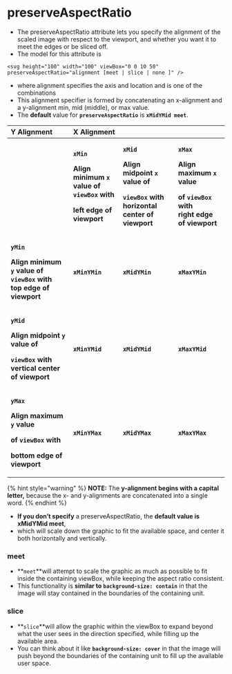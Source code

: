 # preserveAspectRatio

* The preserveAspectRatio attribute lets you specify the alignment of the scaled image with respect to the viewport, and whether you want it to meet the edges or be sliced off.
*  The model for this attribute is

```markup
<svg height="100" width="100" viewBox="0 0 10 50"
preserveAspectRatio="alignment [meet | slice | none ]" /> 
```

* where alignment specifies the axis and location and is one of the combinations
* This alignment specifier is formed by concatenating an x-alignment and a y-alignment min, mid \(middle\), or max value. 
* The **default** value for **`preserveAspectRatio`** is **`xMidYMid meet`**.

<table>
  <thead>
    <tr>
      <th style="text-align:left"><b>Y Alignment</b>
      </th>
      <th style="text-align:left"><b>X Alignment</b>
      </th>
      <th style="text-align:left"></th>
      <th style="text-align:left"></th>
    </tr>
  </thead>
  <tbody>
    <tr>
      <td style="text-align:left"></td>
      <td style="text-align:left">
        <p><b><code>xMin </code></b>
        </p>
        <p><b>Align minimum <code>x </code><br />value of <code>viewBox</code> with</b>
        </p>
        <p><b>left edge of viewport</b>
        </p>
      </td>
      <td style="text-align:left">
        <p><b><code>xMid</code></b>
        </p>
        <p><b>Align midpoint <code>x</code> value of </b>
        </p>
        <p><b><code>viewBox</code> with <br />horizontal center of viewport</b>
        </p>
      </td>
      <td style="text-align:left">
        <p><b><code>xMax</code></b>
        </p>
        <p><b>Align maximum <code>x</code> value</b>
        </p>
        <p><b>of <code>viewBox</code> with <br />right edge of viewport</b>
        </p>
      </td>
    </tr>
    <tr>
      <td style="text-align:left">
        <p><b><code>yMin</code></b>
        </p>
        <p><b>Align minimum <code>y</code> value of <code>viewBox</code> with <br />top edge of viewport</b>
        </p>
      </td>
      <td style="text-align:left"><b><code>xMinYMin</code></b>
      </td>
      <td style="text-align:left"><b><code>xMidYMin</code></b>
      </td>
      <td style="text-align:left"><b><code>xMaxYMin</code></b>
      </td>
    </tr>
    <tr>
      <td style="text-align:left">
        <p><b><code>yMid</code></b>
        </p>
        <p><b>Align midpoint <code>y</code> value of</b>
        </p>
        <p><b><code>viewBox</code> with <br />vertical center of viewport</b>
        </p>
      </td>
      <td style="text-align:left"><b><code>xMinYMid</code></b>
      </td>
      <td style="text-align:left"><b><code>xMidYMid</code></b>
      </td>
      <td style="text-align:left"><b><code>xMaxYMid</code></b>
      </td>
    </tr>
    <tr>
      <td style="text-align:left">
        <p><b><code>yMax</code></b>
        </p>
        <p><b>Align maximum <code>y</code> value</b>
        </p>
        <p><b>of <code>viewBox</code> with</b>
        </p>
        <p><b>bottom edge of viewport</b>
        </p>
      </td>
      <td style="text-align:left"><b><code>xMinYMax</code></b>
      </td>
      <td style="text-align:left"><b><code>xMidYMax</code></b>
      </td>
      <td style="text-align:left"><b><code>xMaxYMax</code></b>
      </td>
    </tr>
  </tbody>
</table>

{% hint style="warning" %}
**NOTE:**    The **y-alignment begins with a capital letter,** because the x- and y-alignments are concatenated into a single word.
{% endhint %}

* **If you don’t specify** a preserveAspectRatio, the **default value is xMidYMid meet**, 
* which will scale down the graphic to fit the available space, and center it both horizontally and vertically.

### **meet**

* **`meet`**will attempt to scale the graphic as much as possible to fit inside the containing viewBox, while keeping the aspect ratio consistent. 
* This functionality is **similar to `background-size: contain`** in that the image will stay contained in the boundaries of the containing unit.

### slice

* **`slice`**will allow the graphic within the viewBox to expand beyond what the user sees in the direction specified, while filling up the available area. 
* You can think about it like **`background-size: cover`** in that the image will push beyond the boundaries of the containing unit to fill up the available user space.

